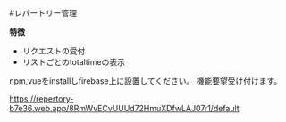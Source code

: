 #レパートリー管理

**特徴**

+ リクエストの受付  
+ リストごとのtotaltimeの表示  

npm,vueをinstallしfirebase上に設置してください。
機能要望受け付けます。

https://repertory-b7e36.web.app/8RmWvECvUUUd72HmuXDfwLAJ07r1/default
